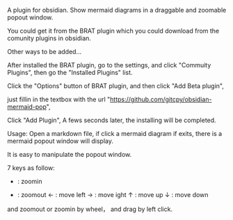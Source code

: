 A plugin for obsidian. Show mermaid diagrams in a draggable and zoomable popout window. 

You could get it from the BRAT plugin which you could download from the comunity plugins in obsidian. 

Other ways to be added...

After installed the BRAT plugin, go to the settings, and click "Commuity Plugins", then go the "Installed Plugins" list. 

Click the "Options" button of BRAT plugin, and then click "Add Beta plugin", 

just fillin in the textbox with the url "https://github.com/gitcpy/obsidian-mermaid-pop",

Click "Add Plugin", A fews seconds later, the installing will be completed.

Usage:
  Open a markdown file, if click a mermaid diagram if exits, there is a mermaid popout window will display.

  It is easy to manipulate the popout window. 

  7 keys as follow:
  + : zoomin
  - : zoomout
  ← : move left
  → : move ight
  ↑ : move up
  ↓ : move down

  and zoomout or zoomin by wheel， 
  and drag by left click.


